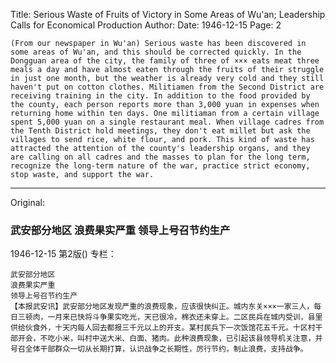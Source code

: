 Title: Serious Waste of Fruits of Victory in Some Areas of Wu'an; Leadership Calls for Economical Production
Author:
Date: 1946-12-15
Page: 2

    (From our newspaper in Wu'an) Serious waste has been discovered in some areas of Wu'an, and this should be corrected quickly. In the Dongguan area of the city, the family of three of ××× eats meat three meals a day and have almost eaten through the fruits of their struggle in just one month, but the weather is already very cold and they still haven't put on cotton clothes. Militiamen from the Second District are receiving training in the city. In addition to the food provided by the county, each person reports more than 3,000 yuan in expenses when returning home within ten days. One militiaman from a certain village spent 5,000 yuan on a single restaurant meal. When village cadres from the Tenth District hold meetings, they don't eat millet but ask the villages to send rice, white flour, and pork. This kind of waste has attracted the attention of the county's leadership organs, and they are calling on all cadres and the masses to plan for the long term, recognize the long-term nature of the war, practice strict economy, stop waste, and support the war.



<hr /> 

Original: 


### 武安部分地区  浪费果实严重  领导上号召节约生产

1946-12-15
第2版()
专栏：

    武安部分地区
    浪费果实严重
    领导上号召节约生产
    【本报武安讯】武安部分地区发现严重的浪费现象，应该很快纠正。城内东关×××一家三人，每日三顿肉，一月来已快将斗争果实吃光，天已很冷，棉衣还未穿上。二区民兵在城内受训，县里供给伙食外，十天内每人回去都报三千元以上的开支。某村民兵下一次饭馆花五千元。十区村干部开会，不吃小米，叫村中送大米、白面、猪肉。此种浪费现象，已引起该县领导机关注意，并号召全体干部群众一切从长期打算，认识战争之长期性，厉行节约，制止浪费，支持战争。
